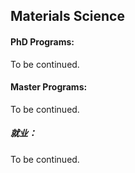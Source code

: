 ## Materials Science

#### PhD Programs:

To be continued.

#### Master Programs:

To be continued.

##### 就业：

To be continued.

